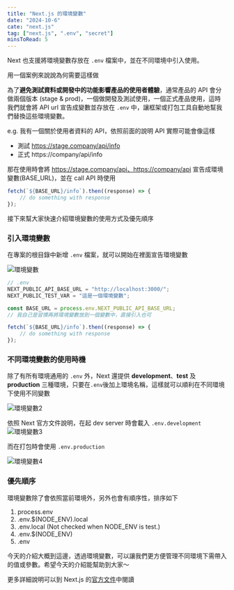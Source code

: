 ```yaml
---
title: "Next.js 的環境變數"
date: "2024-10-6"
cate: "next.js"
tag: ["next.js", ".env", "secret"]
minsToRead: 5
---
```


Next 也支援將環境變數存放在 `.env` 檔案中，並在不同環境中引入使用。

用一個案例來說說為何需要這樣做

為了**避免測試資料或開發中的功能影響產品的使用者體驗**，通常產品的 API 會分做兩個版本 (stage & prod)，一個做開發及測試使用，一個正式產品使用，這時我們就會將 API url 宣告成變數並存放在 `.env` 中，讓框架或打包工具自動地幫我們替換這些環境變數。

e.g. 我有一個關於使用者資料的 API，依照前面的說明 API 實際可能會像這樣

-   測試 https://stage.company/api/info
-   正式 https://company/api/info

那在使用時會將 https://stage.company/api、https://company/api 宣告成環境變數(BASE_URL)，並在 call API 時使用

```js
fetch(`${BASE_URL}/info`).then((response) => {
    // do something with response
});
```

接下來幫大家快速介紹環境變數的使用方式及優先順序

### 引入環境變數

在專案的根目錄中新增 `.env` 檔案，就可以開始在裡面宣告環境變數

![環境變數](/images/env_1.png "環境變數")

```js
// .env
NEXT_PUBLIC_API_BASE_URL = "http://localhost:3000/";
NEXT_PUBLIC_TEST_VAR = "這是一個環境變數";
```

```js
const BASE_URL = process.env.NEXT_PUBLIC_API_BASE_URL;
// 我自己是習慣再將環境變數放到一個變數中，直接引入也可

fetch(`${BASE_URL}/info`).then((response) => {
    // do something with response
});
```

### 不同環境變數的使用時機

除了有所有環境通用的 `.env` 外，Next 還提供 **development**、**test** 及 **production** 三種環境，只要在`.env`後加上環境名稱，這樣就可以順利在不同環境下使用不同變數

![環境變數2](/images/env_2.png "環境變數2")

依照 Next 官方文件說明，在起 dev server 時會載入 `.env.development`
![環境變數3](/images/env_3.png "環境變數3")

而在打包時會使用 `.env.production`

![環境變數4](/images/env_4.png "環境變數4")

### 優先順序

環境變數除了會依照當前環境外，另外也會有順序性，排序如下

1. process.env
2. .env.$(NODE_ENV).local
3. .env.local (Not checked when NODE_ENV is test.)
4. .env.$(NODE_ENV)
5. .env

今天的介紹大概到這邊，透過環境變數，可以讓我們更方便管理不同環境下需帶入的值或參數。希望今天的介紹能幫助到大家～

更多詳細說明可以到 Next.js 的[官方文件](https://nextjs.org/docs/app/building-your-application/configuring/environment-variables)中閱讀

<!-- <TestButton>測試環境變數</TestButton> -->
